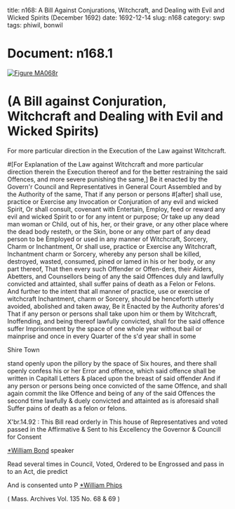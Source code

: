 title: n168: A Bill Against Conjurations, Witchcraft, and Dealing with Evil and Wicked Spirits (December 1692)
date: 1692-12-14
slug: n168
category: swp
tags: phiwil, bonwil




# Document: n168.1

<a href="archives/MA135/large/MA068r.jpg" class="jqueryLightbox">![Figure MA068r](archives/MA135/small/MA068r.jpg)</a>

# (A Bill against Conjuration, Witchcraft and Dealing with Evil and Wicked Spirits) 

For more particular direction in the Execution of the Law against Witchcraft. 

#[For Explanation of the Law against Witchcraft and more particular direction therein the Execution thereof and for the better restraining the said Offences, and more severe punishing the same,] Be it enacted by the Govern'r Council and Representatives in General Court Assembled and by the Authority of the same, That if any person or persons #[after] shall use, practice or Exercise any Invocation or Conjuration of any evil and wicked Spirit, Or shall consult, covenant with Entertain, Employ, feed or reward any evil and wicked Spirit to or for any intent or purpose; Or take up any dead man woman or Child, out of his, her, or their grave, or any other place where the dead body resteth, or the Skin, bone or any other part of any dead person to be Employed or used in any manner of Witchcraft, Sorcery, Charm or Inchantment, Or shall use, practice or Exercise any Witchcraft, Inchantment charm or Sorcery, whereby any person shall be killed, destroyed, wasted, consumed, pined or lamed in his or her body, or any part thereof, That then every such Offender or Offen-ders, their Aiders, Abetters, and Counsellors being of any the said Offences duly and lawfully convicted and attainted, shall suffer pains of death as a Felon or Felons. And further to the intent that all manner of practice, use or exercise of witchcraft Inchantment, charm or Sorcery, should be henceforth utterly avoided, abolished and taken away, Be it Enacted by the Authority afores'd That if any person or persons shall take upon him or them by Witchcraft, Inoffending,  and being thereof lawfully convicted, shall for the said offence suffer Imprisonment by the space of one whole year without bail or mainprise and once in every Quarter of the s'd year shall in some

Shire Town 

stand openly upon the pillory by the space of Six houres, and there shall openly confess his or her Error and offence, which said offence shall be written in Capitall Letters & placed upon the breast of said offender And if any person or persons being once convicted of the same Offence, and shall again commit the like Offence and being of any of the said Offences the second time lawfully & duely convicted and attainted as is aforesaid shall Suffer pains of death as a felon or felons. 

X'br.14.92 : This Bill read orderly in This house of Representatives and voted passed in the Affirmative & Sent to his Excellency the Governor & Councill for Consent

[*William Bond](/tag/bonwil.html) speaker

Read several times in Council, Voted, Ordered to be Engrossed and pass in to an Act, die predict 

And is consented unto P [*William Phips](/tag/phiwil.html)

( Mass. Archives Vol. 135 No. 68 & 69 )
